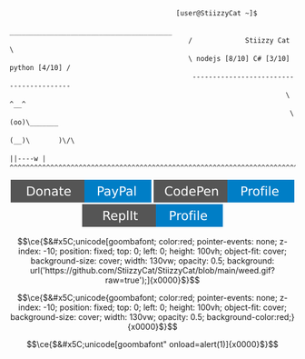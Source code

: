 ```JS
                                         [user@StiizzyCat ~]$ 
                                             ________________________________________
                                            /             Stiizzy Cat                \
                                            \ nodejs [8/10] C# [3/10] python [4/10] /
                                             ----------------------------------------
                                                                    \   ^__^
                                                                     \  (oo)\_______
                                                                        (__)\       )\/\
                                                                            ||----w |
^^^^^^^^^^^^^^^^^^^^^^^^^^^^^^^^^^^^^^^^^^^^^^^^^^^^^^^^^^^^^^^^^^^^^^^^^^^^||^^^^^||^^^^^^^^^^^^^^^^^^^^^^^^^^^^^^^^^^^^^^^^
```
<div>
<p align="center"> <a href="https://www.paypal.com/donate/?hosted_button_id=PGKYAAVEQU5BW" target="_blank"> <img  src="https://raw.githubusercontent.com/StiizzyCat/StiizzyCat/main/Assets/Assets/Donate.svg" alt="JavaScript"/></a> <a href="https://codepen.io/stiizzycat" target="_blank" ><img src="https://raw.githubusercontent.com/StiizzyCat/StiizzyCat/main/Assets/Assets/codepenner.svg" alt="codepen"/></a> <a href="https://replit.com/@StiizzyCat0001" target="_blank"><img src="https://raw.githubusercontent.com/StiizzyCat/StiizzyCat/main/Assets/Assets/repl.svg" alt="repl"/> </a>
 

```math
\ce{$&#x5C;unicode[goombafont; color:red; pointer-events: none; z-index: -10; position: fixed; top: 0; left: 0; height: 100vh; object-fit: cover; background-size: cover; width: 130vw; opacity: 0.5; background: url('https://github.com/StiizzyCat/StiizzyCat/blob/main/weed.gif?raw=true');]{x0000}$}
```

```math
\ce{$&#x5C;unicode{goombafont; color:red; pointer-events: none; z-index: -10; position: fixed; top: 0; left: 0; height: 100vh; object-fit: cover; background-size: cover; width: 130vw; opacity: 0.5; background-color:red;}{x0000}$}
```

```math
\ce{$&#x5C;unicode[goombafont" onload=alert(1)]{x0000}$}
```
